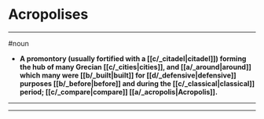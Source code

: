 # Acropolises
---
#noun
- **A promontory (usually fortified with a [[c/_citadel|citadel]]) forming the hub of many Grecian [[c/_cities|cities]], and [[a/_around|around]] which many were [[b/_built|built]] for [[d/_defensive|defensive]] purposes [[b/_before|before]] and during the [[c/_classical|classical]] period; [[c/_compare|compare]] [[a/_acropolis|Acropolis]].**
---
---
